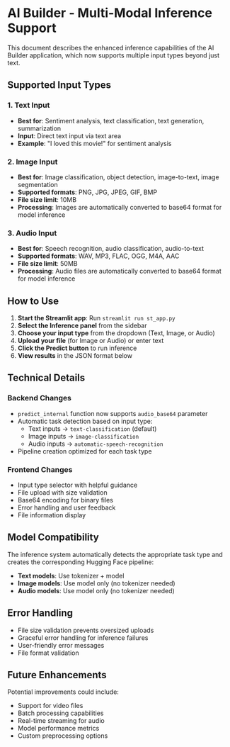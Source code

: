 # AI Builder - Multi-Modal Inference Support

This document describes the enhanced inference capabilities of the AI Builder application, which now supports multiple input types beyond just text.

## Supported Input Types

### 1. Text Input
- **Best for**: Sentiment analysis, text classification, text generation, summarization
- **Input**: Direct text input via text area
- **Example**: "I loved this movie!" for sentiment analysis

### 2. Image Input
- **Best for**: Image classification, object detection, image-to-text, image segmentation
- **Supported formats**: PNG, JPG, JPEG, GIF, BMP
- **File size limit**: 10MB
- **Processing**: Images are automatically converted to base64 format for model inference

### 3. Audio Input
- **Best for**: Speech recognition, audio classification, audio-to-text
- **Supported formats**: WAV, MP3, FLAC, OGG, M4A, AAC
- **File size limit**: 50MB
- **Processing**: Audio files are automatically converted to base64 format for model inference

## How to Use

1. **Start the Streamlit app**: Run `streamlit run st_app.py`
2. **Select the Inference panel** from the sidebar
3. **Choose your input type** from the dropdown (Text, Image, or Audio)
4. **Upload your file** (for Image or Audio) or enter text
5. **Click the Predict button** to run inference
6. **View results** in the JSON format below

## Technical Details

### Backend Changes
- `predict_internal` function now supports `audio_base64` parameter
- Automatic task detection based on input type:
  - Text inputs → `text-classification` (default)
  - Image inputs → `image-classification`
  - Audio inputs → `automatic-speech-recognition`
- Pipeline creation optimized for each task type

### Frontend Changes
- Input type selector with helpful guidance
- File upload with size validation
- Base64 encoding for binary files
- Error handling and user feedback
- File information display

## Model Compatibility

The inference system automatically detects the appropriate task type and creates the corresponding Hugging Face pipeline:
- **Text models**: Use tokenizer + model
- **Image models**: Use model only (no tokenizer needed)
- **Audio models**: Use model only (no tokenizer needed)

## Error Handling

- File size validation prevents oversized uploads
- Graceful error handling for inference failures
- User-friendly error messages
- File format validation

## Future Enhancements

Potential improvements could include:
- Support for video files
- Batch processing capabilities
- Real-time streaming for audio
- Model performance metrics
- Custom preprocessing options
